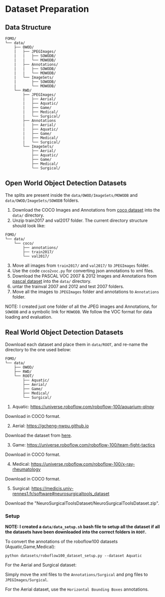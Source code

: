 # Dataset Preparation

## Data Structure
```
FOMO/
└── data/
    ├── OWOD/
    |   ├── JPEGImages/
    |   |   ├── SOWODB/
    |   |   └── MOWODB/
    |   ├── Annotations/
    |   |   ├── SOWODB/
    |   |   └── MOWODB/
    |   └── ImageSets/
    |       ├── SOWODB/
    |       └── MOWODB/
    └── RWD/
        ├── JPEGImages/
        |   ├── Aerial/
        |   ├── Aquatic/
        |   ├── Game/
        |   ├── Medical/
        |   └── Surgical/
        ├── Annotations
        |   ├── Aerial/
        |   ├── Aquatic/
        |   ├── Game/
        |   ├── Medical/
        |   └── Surgical/
        └── ImageSets/
            ├── Aerial/
            ├── Aquatic/
            ├── Game/
            ├── Medical/
            └── Surgical/
```

## Open World Object Detection Datasets
The splits are present inside the `data/OWOD/ImageSets/MOWODB` and `data/OWOD/ImageSets/SOWODB` folders.


1. Download the COCO Images and Annotations from [coco dataset](https://cocodataset.org/#download) into the `data/` directory.
2. Unzip train2017 and val2017 folder. The current directory structure should look like:
```
FOMO/
└── data/
    └── coco/
        ├── annotations/
        ├── train2017/
        └── val2017/
```
3. Move all images from `train2017/` and `val2017/` to `JPEGImages` folder.
4. Use the code `coco2voc.py` for converting json annotations to xml files.
5. Download the PASCAL VOC 2007 & 2012 Images and Annotations from [pascal dataset](http://host.robots.ox.ac.uk/pascal/VOC/) into the `data/` directory.
6. untar the trainval 2007 and 2012 and test 2007 folders.
7. Move all the images to `JPEGImages` folder and annotations to `Annotations` folder.

NOTE: I created just one folder of all the JPEG images and Annotations, for `SOWODB` and a symbolic link
for `MOWODB`.
We follow the VOC format for data loading and evaluation.

## Real World Object Detection Datasets
Download each dataset and place them in `data/ROOT`, and re-name the directory to the one used below:

```
FOMO/       
└── data/   
    ├── OWOD/
    ├── RWD/
    └── ROOT/
        ├── Aquatic/
        ├── Aerial/
        ├── Game/
        ├── Medical/
        └── Surgical/
```


1. Aquatic: https://universe.roboflow.com/roboflow-100/aquarium-qlnqy

Download in COCO format.

2. Aerial: https://gcheng-nwpu.github.io

Download the dataset from [here](https://drive.google.com/drive/folders/1UdlgHk49iu6WpcJ5467iT-UqNPpx__CC).

3. Game: https://universe.roboflow.com/roboflow-100/team-fight-tactics

Download in COCO format.

4. Medical: https://universe.roboflow.com/roboflow-100/x-ray-rheumatology

Download in COCO format.

5. Surgical: https://medicis.univ-rennes1.fr/software#neurosurgicaltools_dataset

Download the "NeuroSurgicalToolsDataset/NeuroSurgicalToolsDataset.zip".

### Setup
**NOTE: I created a `data/data_setup.sh` bash file to setup all the dataset if all the datasets have been downloaded into the correct folders in `ROOT`.**

To convert the annotations of the roboflow100 datasets (Aquatic,Game,Medical):

```code
python datasets/roboflow100_dataset_setup.py --dataset Aquatic
```

For the Aerial and Surgical dataset:

Simply move the xml files to the `Annotations/Surgical` and png files to `JPEGImages/Surgical`.

For the Aerial dataset, use the `Horizontal Bounding Boxes` annotations. 

